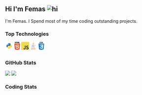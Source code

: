 ## Hi I'm Femas <img src="https://user-images.githubusercontent.com/1303154/88677602-1635ba80-d120-11ea-84d8-d263ba5fc3c0.gif" width="28px" height="28px" alt="hi">

<!-- 🚀 Check out my New Portfolio [femasarianda.com](https://femasarianda.com) -->

I'm Femas. I Spend most of my time coding outstanding projects.

### Top Technologies

<img align="left" alt="python" width="26px" src="https://raw.githubusercontent.com/github/explore/80688e429a7d4ef2fca1e82350fe8e3517d3494d/topics/python/python.png" />

<img align="left" alt="HTML5" width="26px" src="https://raw.githubusercontent.com/github/explore/80688e429a7d4ef2fca1e82350fe8e3517d3494d/topics/html/html.png" />

<img align="left" alt="JavaScript" width="26px" src="https://raw.githubusercontent.com/github/explore/80688e429a7d4ef2fca1e82350fe8e3517d3494d/topics/javascript/javascript.png" />

<img align="left" alt="java" width="26px" src="https://raw.githubusercontent.com/github/explore/80688e429a7d4ef2fca1e82350fe8e3517d3494d/topics/java/java.png" />

<img align="left" alt="css" width="26px" src="https://raw.githubusercontent.com/github/explore/80688e429a7d4ef2fca1e82350fe8e3517d3494d/topics/css/css.png" />

<br />
<br />

### GitHub Stats

<div>
  <img src="https://github-readme-stats.vercel.app/api/top-langs/?username=FemasAriandaRizki&theme=react&show_icons=true&hide_border=true&layout=compact" width="350">
  <img src="https://github-readme-streak-stats.herokuapp.com/?user=FemasAriandaRizki&theme=react&hide_border=true" width="490">
</div>

### Coding Stats

<!--START_SECTION:waka-->
<!--END_SECTION:waka-->
